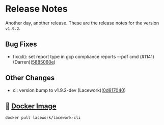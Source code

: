 # Release Notes
Another day, another release. These are the release notes for the version `v1.9.2`.

## Bug Fixes
* fix(cli): set report type in gcp compliance reports --pdf cmd (#1141) (Darren)([5885060e](https://github.com/lacework/go-sdk/commit/5885060e48dbf8751588e1015328ad9c2c1350fa))
## Other Changes
* ci: version bump to v1.9.2-dev (Lacework)([0d617040](https://github.com/lacework/go-sdk/commit/0d617040fa6b6199226901a2bd0daf39015d11cb))

## :whale: [Docker Image](https://hub.docker.com/r/lacework/lacework-cli)
```
docker pull lacework/lacework-cli
```
